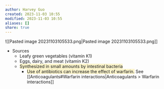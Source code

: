 ```yaml
---
author: Harvey Guo
created: 2023-11-03 10:55
modified: 2023-11-03 10:55
aliases: []
share: true
---
```

![[Pasted image 20231103105533.png|Pasted image 20231103105533.png]]
- Sources
	- Leafy green vegetables (vitamin K1)
	- Eggs, dairy, and meat (vitamin K2)
	- <span style="background:rgba(240, 200, 0, 0.2)">Synthesized in small amounts by intestinal bacteria</span>
		- <span style="background:rgba(240, 200, 0, 0.2)">Use of antibiotics can increase the effect of warfarin.</span> See [[Anticoagulants#Warfarin interactions|Anticoagulants > Warfarin interactions]]
